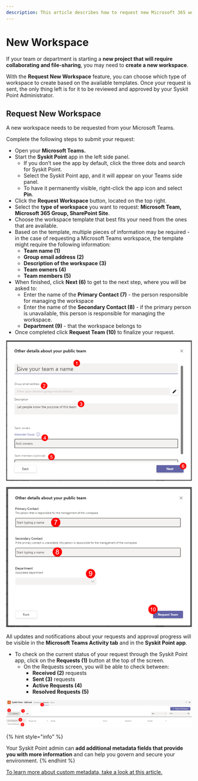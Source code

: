 ```yaml
---
description: This article describes how to request new Microsoft 365 workspaces.
---
```


# New Workspace

If your team or department is starting a **new project that will require collaborating and file-sharing**, you may need to **create a new workspace**.

With the **Request New Workspace** feature, you can choose which type of workspace to create based on the available templates. Once your request is sent, the only thing left is for it to be reviewed and approved by your Syskit Point Administrator.

## Request New Workspace

A new workspace needs to be requested from your Microsoft Teams. 

Complete the following steps to submit your request:

* Open your **Microsoft Teams.** 
* Start the **Syskit Point** app in the left side panel.  
  * If you don’t see the app by default, click the three dots and search for Syskit Point. 
  * Select the Syskit Point app, and it will appear on your Teams side panel. 
  * To have it permanently visible, right-click the app icon and select **Pin**.
* Click the **Request Workspace** button, located on the top right.
* Select the **type of workspace** you want to request: **Microsoft Team, Microsoft 365 Group, SharePoint Site**.
* Choose the workspace template that best fits your need from the ones that are available.
* Based on the template, multiple pieces of information may be required - in the case of requesting a Microsoft Teams workspace, the template might require the following information:
  * **Team name (1)**
  * **Group email address (2)**
  * **Description of the workspace (3)**
  * **Team owners (4)**
  * **Team members (5)**
* When finished, click **Next (6)** to get to the next step, where you will be asked to:
  * Enter the name of the **Primary Contact (7)** - the person responsible for managing the workspace
  * Enter the name of the **Secondary Contact (8)** - if the primary person is unavailable, this person is responsible for managing the workspace.
  * **Department (9)** - that the workspace belongs to
* Once completed click **Request Team (10)** to finalize your request.

![Request New Workspace - Microsoft Teams Example](../../.gitbook/assets/request-new-workspace_microsoft-teams-info.png)

![Request New Workspace - Finalize Request](../../.gitbook/assets/request-new-workspace_microsoft-teams-finalize.png)

All updates and notifications about your requests and approval progress will be visible in the **Microsoft Teams Activity tab** and in the **Syskit Point app**.

* To check on the current status of your request through the Syskit Point app, click on the **Requests (1)** button at the top of the screen.  
  * On the Requests screen, you will be able to check between: 
    * **Received (2)** requests
    * **Sent (3)** requests
    * **Active Requests (4)**
    * **Resolved Requests (5)**

![Request New Workspace - Finalize Request](../../.gitbook/assets/request-new-workspace_requests-screen.png)


{% hint style="info" %}

Your Syskit Point admin can **add additional metadata fields that provide you with more information** and can help you govern and secure your environment.
{% endhint %}

 [To learn more about custom metadata, take a look at this article.](../manage-workspaces/manage-custom-metadata.md)